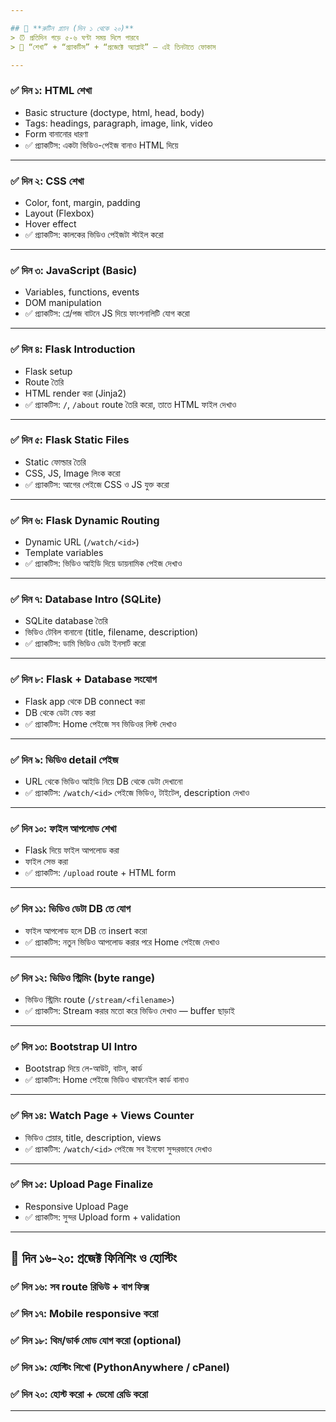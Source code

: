 ```yaml
---

## 🎯 **রুটিন প্ল্যান (দিন ১ থেকে ২০)**  
> ⏰ প্রতিদিন গড়ে ৫-৬ ঘণ্টা সময় দিলে পারবে  
> 📝 “শেখা” + “প্র্যাকটিস” + “প্রজেক্টে অ্যাপ্লাই” — এই তিনটাতে ফোকাস

---
```


### ✅ **দিন ১: HTML শেখা**
- Basic structure (doctype, html, head, body)
- Tags: headings, paragraph, image, link, video
- Form বানানোর ধারণা
- ✅ প্র্যাকটিস: একটা ভিডিও-পেইজ বানাও HTML দিয়ে

---

### ✅ **দিন ২: CSS শেখা**
- Color, font, margin, padding
- Layout (Flexbox)
- Hover effect
- ✅ প্র্যাকটিস: কালকের ভিডিও পেইজটা স্টাইল করো

---

### ✅ **দিন ৩: JavaScript (Basic)**
- Variables, functions, events
- DOM manipulation
- ✅ প্র্যাকটিস: প্লে/পজ বাটনে JS দিয়ে ফাংশনালিটি যোগ করো

---

### ✅ **দিন ৪: Flask Introduction**
- Flask setup
- Route তৈরি
- HTML render করা (Jinja2)
- ✅ প্র্যাকটিস: `/`, `/about` route তৈরি করো, তাতে HTML ফাইল দেখাও

---

### ✅ **দিন ৫: Flask Static Files**
- Static ফোল্ডার তৈরি
- CSS, JS, Image লিংক করো
- ✅ প্র্যাকটিস: আগের পেইজে CSS ও JS যুক্ত করো

---

### ✅ **দিন ৬: Flask Dynamic Routing**
- Dynamic URL (`/watch/<id>`)
- Template variables
- ✅ প্র্যাকটিস: ভিডিও আইডি দিয়ে ডায়নামিক পেইজ দেখাও

---

### ✅ **দিন ৭: Database Intro (SQLite)**
- SQLite database তৈরি
- ভিডিও টেবিল বানানো (title, filename, description)
- ✅ প্র্যাকটিস: ডামি ভিডিও ডেটা ইনসার্ট করো

---

### ✅ **দিন ৮: Flask + Database সংযোগ**
- Flask app থেকে DB connect করা
- DB থেকে ডেটা ফেচ করা
- ✅ প্র্যাকটিস: Home পেইজে সব ভিডিওর লিস্ট দেখাও

---

### ✅ **দিন ৯: ভিডিও detail পেইজ**
- URL থেকে ভিডিও আইডি নিয়ে DB থেকে ডেটা দেখানো
- ✅ প্র্যাকটিস: `/watch/<id>` পেইজে ভিডিও, টাইটেল, description দেখাও

---

### ✅ **দিন ১০: ফাইল আপলোড শেখা**
- Flask দিয়ে ফাইল আপলোড করা
- ফাইল সেভ করা
- ✅ প্র্যাকটিস: `/upload` route + HTML form

---

### ✅ **দিন ১১: ভিডিও ডেটা DB তে যোগ**
- ফাইল আপলোড হলে DB তে insert করো
- ✅ প্র্যাকটিস: নতুন ভিডিও আপলোড করার পরে Home পেইজে দেখাও

---

### ✅ **দিন ১২: ভিডিও স্ট্রিমিং (byte range)**
- ভিডিও স্ট্রিমিং route (`/stream/<filename>`)
- ✅ প্র্যাকটিস: Stream করার মতো করে ভিডিও দেখাও — buffer ছাড়াই

---

### ✅ **দিন ১৩: Bootstrap UI Intro**
- Bootstrap দিয়ে লে-আউট, বাটন, কার্ড
- ✅ প্র্যাকটিস: Home পেইজে ভিডিও থাম্বনেইল কার্ড বানাও

---

### ✅ **দিন ১৪: Watch Page + Views Counter**
- ভিডিও প্লেয়ার, title, description, views
- ✅ প্র্যাকটিস: `/watch/<id>` পেইজে সব ইনফো সুন্দরভাবে দেখাও

---

### ✅ **দিন ১৫: Upload Page Finalize**
- Responsive Upload Page
- ✅ প্র্যাকটিস: সুন্দর Upload form + validation

---

## 🔧 **দিন ১৬-২০: প্রজেক্ট ফিনিশিং ও হোস্টিং**

### ✅ **দিন ১৬:** সব route রিভিউ + বাগ ফিক্স  
### ✅ **দিন ১৭:** Mobile responsive করো  
### ✅ **দিন ১৮:** থিম/ডার্ক মোড যোগ করো (optional)  
### ✅ **দিন ১৯:** হোস্টিং শিখো (PythonAnywhere / cPanel)  
### ✅ **দিন ২০:** হোস্ট করো + ডেমো রেডি করো

---
